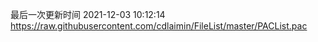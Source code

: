 最后一次更新时间 2021-12-03 10:12:14
https://raw.githubusercontent.com/cdlaimin/FileList/master/PACList.pac

